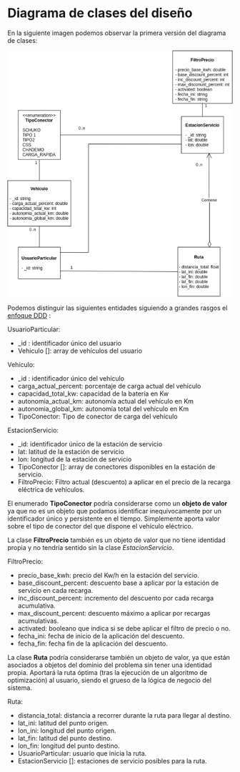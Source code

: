# Diagrama de clases del diseño

En la siguiente imagen podemos observar la primera versión del diagrama de clases:

![Diagrama de clases](img/diagrama-clases-v1.png)

Podemos distinguir las siguientes entidades siguiendo a grandes rasgos el [enfoque DDD](https://medium.com/@jonathanloscalzo/domain-driven-design-principios-beneficios-y-elementos-segunda-parte-337d77dc8566) :

UsuarioParticular:
- _id : identificador único del usuario
- Vehiculo []: array de vehículos del usuario

Vehículo:
- _id : identificador único del vehículo
- carga_actual_percent: porcentaje de carga actual del vehículo
- capacidad_total_kw: capacidad de la batería en Kw
- autonomia_actual_km: autonomía actual del vehículo en Km
- autonomia_global_km: autonomía total del vehículo en Km
- TipoConector: Tipo de conector de carga del vehículo

EstacionServicio:
- _id: identificador único de la estación de servicio
- lat: latitud de la estación de servicio
- lon: longitud de la estación de servicio
- TipoConector []: array de conectores disponibles en la estación de servicio.
- FiltroPrecio: Filtro actual (descuento) a aplicar en el precio de la recarga eléctrica de vehículos.



El enumerado **TipoConector** podría considerarse como un **objeto de valor** ya que no es un objeto que podamos identificar inequívocamente por un identificador único y persistente en el tiempo. Simplemente aporta valor sobre el tipo de conector del que dispone el vehículo eléctrico.

La clase **FiltroPrecio** también es un objeto de valor que no tiene identidad propia y no tendría sentido sin la clase *EstacionServicio*.

FiltroPrecio:
- precio_base_kwh: precio del Kw/h en la estación del servicio.
- base_discount_percent: descuento base a aplicar por la estación de servicio en cada recarga.
- inc_discount_percent: incremento del descuento por cada recarga acumulativa.
- max_discount_percent: descuento máximo a aplicar por recargas acumulativas.
- activated: booleano que indica si se debe aplicar el filtro de precio o no.
- fecha_ini: fecha de inicio de la aplicación del descuento.
- fecha_fin: fecha fin de la aplicación del descuento.

La clase **Ruta** podría considerarse también un objeto de valor, ya que están asociados a objetos del dominio del problema sin tener una identidad propia. Aportará la ruta óptima (tras la ejecución de un algoritmo de optimización) al usuario, siendo el grueso de la lógica de negocio del sistema.

Ruta:
- distancia_total: distancia a recorrer durante la ruta para llegar al destino.
- lat_ini: latitud del punto origen.
- lon_ini: longitud del punto origen.
- lat_fin: latitud del punto destino.
- lon_fin: longitud del punto destino.
- UsuarioParticular: usuario que inicia la ruta.
- EstacionServicio []: estaciones de servicio posibles para la ruta.